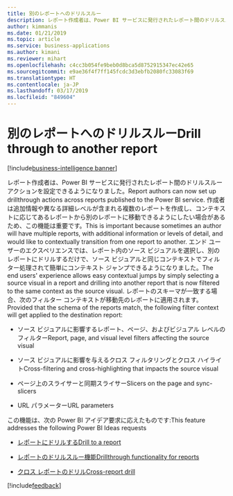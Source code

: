 ```yaml
---
title: 別のレポートへのドリルスルー
description: レポート作成者は、Power BI サービスに発行されたレポート間のドリルスルー アクションを設定できるようになりました。
author: kimmanis
ms.date: 01/21/2019
ms.topic: article
ms.service: business-applications
ms.author: kimani
ms.reviewer: mihart
ms.openlocfilehash: c4cc3b054fe9beb0d8bca5d8752915347ec42e65
ms.sourcegitcommit: e9ae36f4f7ff145fcdc3d3ebfb2080fc33083f69
ms.translationtype: HT
ms.contentlocale: ja-JP
ms.lasthandoff: 03/17/2019
ms.locfileid: "849604"
---
```

# <a name="drill-through-to-another-report"></a><span data-ttu-id="1cc83-103">別のレポートへのドリルスルー</span><span class="sxs-lookup"><span data-stu-id="1cc83-103">Drill through to another report</span></span>
[!include[business-intelligence banner](../../includes/business-intelligence.md)]


<span data-ttu-id="1cc83-104">レポート作成者は、Power BI サービスに発行されたレポート間のドリルスルー アクションを設定できるようになりました。</span><span class="sxs-lookup"><span data-stu-id="1cc83-104">Report authors can now set up drillthrough actions across reports published to the Power BI service.</span></span> <span data-ttu-id="1cc83-105">作成者は追加情報や異なる詳細レベルが含まれる複数のレポートを作成し、コンテキストに応じてあるレポートから別のレポートに移動できるようにしたい場合があるため、この機能は重要です。</span><span class="sxs-lookup"><span data-stu-id="1cc83-105">This is important because sometimes an author will have multiple reports, with additional information or levels of detail, and would like to contextually transition from one report to another.</span></span> <span data-ttu-id="1cc83-106">エンド ユーザーのエクスペリエンスでは、レポート内のソース ビジュアルを選択し、別のレポートにドリルするだけで、ソース ビジュアルと同じコンテキストでフィルター処理されて簡単にコンテキスト ジャンプできるようになりました。</span><span class="sxs-lookup"><span data-stu-id="1cc83-106">The end users' experience allows easy contextual jumps by simply selecting a source visual in a report and drilling into another report that is now filtered to the same context as the source visual.</span></span> <span data-ttu-id="1cc83-107">レポートのスキーマが一致する場合、次のフィルター コンテキストが移動先のレポートに適用されます。</span><span class="sxs-lookup"><span data-stu-id="1cc83-107">Provided that the schema of the reports match, the following filter context will get applied to the destination report:</span></span>

-   <span data-ttu-id="1cc83-108">ソース ビジュアルに影響するレポート、ページ、およびビジュアル レベルのフィルター</span><span class="sxs-lookup"><span data-stu-id="1cc83-108">Report, page, and visual level filters affecting the source visual</span></span>

-   <span data-ttu-id="1cc83-109">ソース ビジュアルに影響を与えるクロス フィルタリングとクロス ハイライト</span><span class="sxs-lookup"><span data-stu-id="1cc83-109">Cross-filtering and cross-highlighting that impacts the source visual</span></span>

-   <span data-ttu-id="1cc83-110">ページ上のスライサーと同期スライサー</span><span class="sxs-lookup"><span data-stu-id="1cc83-110">Slicers on the page and sync-slicers</span></span>

-   <span data-ttu-id="1cc83-111">URL パラメーター</span><span class="sxs-lookup"><span data-stu-id="1cc83-111">URL parameters</span></span>

<span data-ttu-id="1cc83-112">この機能は、次の Power BI アイデア要求に応えたものです:</span><span class="sxs-lookup"><span data-stu-id="1cc83-112">This feature addresses the following Power BI Ideas requests</span></span>

-   [<span data-ttu-id="1cc83-113">レポートにドリルする</span><span class="sxs-lookup"><span data-stu-id="1cc83-113">Drill to a report</span></span>](https://ideas.powerbi.com/forums/265200-power-bi-ideas/suggestions/13715889-drill-to-a-report-page)

-   [<span data-ttu-id="1cc83-114">レポートのドリルスルー機能</span><span class="sxs-lookup"><span data-stu-id="1cc83-114">Drillthrough functionality for reports</span></span>](https://ideas.powerbi.com/forums/265200-power-bi-ideas/suggestions/20533858-drill-through-functionality-in-power-bi-reports)

-   [<span data-ttu-id="1cc83-115">クロス レポートのドリル</span><span class="sxs-lookup"><span data-stu-id="1cc83-115">Cross-report drill</span></span>](https://ideas.powerbi.com/forums/265200-power-bi-ideas/suggestions/33751942-drill-through-between-different-reports)

[!include[feedback](../includes/desktop-feedback.md)]